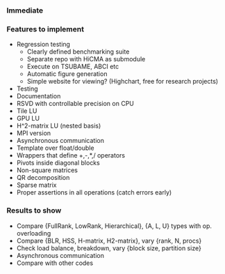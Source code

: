 ### Immediate

### Features to implement
* Regression testing
    * Clearly defined benchmarking suite
    * Separate repo with HiCMA as submodule
    * Execute on TSUBAME, ABCI etc
    * Automatic figure generation
    * Simple website for viewing? (Highchart, free for research projects)
* Testing
* Documentation
* RSVD with controllable precision on CPU
* Tile LU
* GPU LU
* H^2-matrix LU (nested basis)
* MPI version
* Asynchronous communication
* Template over float/double
* Wrappers that define +,-,*,/ operators
* Pivots inside diagonal blocks
* Non-square matrices
* QR decomposition
* Sparse matrix
* Proper assertions in all operations (catch errors early)

### Results to show
* Compare {FullRank, LowRank, Hierarchical}, {A, L, U} types with op. overloading
* Compare {BLR, HSS, H-matrix, H2-matrix}, vary {rank, N, procs}
* Check load balance, breakdown, vary {block size, partition size}
* Asynchronous communication
* Compare with other codes
